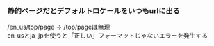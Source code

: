 ### 静的ページだとデフォルトロケールをいつもurlに出る
/en_us/top/page -> /top/pageは無理
<br> 
en_usとja_jpを使うと「正しい」フォーマットじゃないエラーを発生する